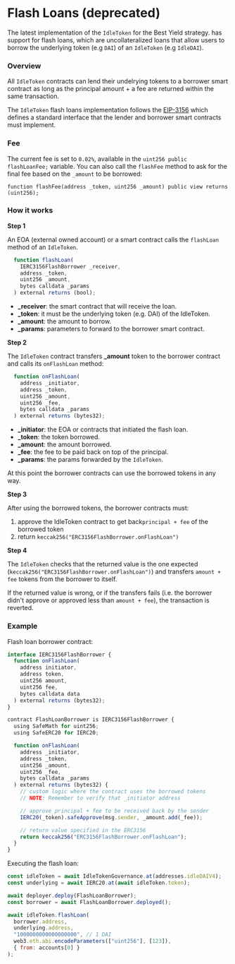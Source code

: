 # Flash Loans (deprecated)

The latest implementation of the `IdleToken` for the Best Yield strategy. has support for flash loans, which are uncollateralized loans that allow users to borrow the underlying token (e.g `DAI`) of an `IdleToken` (e.g `IdleDAI`).

### Overview

All `IdleToken` contracts can lend their undelrying tokens to a borrower smart contract as long as the principal amount + a fee are returned within the same transaction.

The `IdleToken` flash loans implementation follows the [EIP-3156](https://eips.ethereum.org/EIPS/eip-3156) which defines a standard interface that the lender and borrower smart contracts must implement.

### Fee

The current fee is set to `0.02%`, available in the `uint256 public flashLoanFee;` variable. You can also call the `flashFee` method to ask for the final fee based on the `_amount` to be borrowed:

`function flashFee(address _token, uint256 _amount) public view returns (uint256);`

### How it works

**Step 1**

An EOA (external owned account) or a smart contract calls the `flashLoan` method of an `IdleToken`.

```javascript
  function flashLoan(
    IERC3156FlashBorrower _receiver,
    address _token,
    uint256 _amount,
    bytes calldata _params
  ) external returns (bool);
```

* **\_receiver**: the smart contract that will receive the loan.
* **\_token**: it must be the underlying token (e.g. DAI) of the IdleToken.
* **\_amount**: the amount to borrow.
* **\_params**: parameters to forward to the borrower smart contract.

**Step 2**

The `IdleToken` contract transfers **\_amount** token to the borrower contract and calls its `onFlashLoan` method:

```javascript
  function onFlashLoan(
    address _initiator,
    address _token,
    uint256 _amount,
    uint256 _fee,
    bytes calldata _params
  ) external returns (bytes32);
```

* **\_initiator**: the EOA or contracts that initiated the flash loan.
* **\_token**: the token borrowed.
* **\_amount**: the amount borrowed.
* **\_fee**: the fee to be paid back on top of the principal.
* **\_params**: the params forwarded by the `IdleToken`.

At this point the borrower contracts can use the borrowed tokens in any way.

**Step 3**

After using the borrowed tokens, the borrower contracts must:

1. approve the IdleToken contract to get back`principal + fee` of the borrowed token&#x20;
2. return `keccak256("ERC3156FlashBorrower.onFlashLoan")`

**Step 4**

The `IdleToken` checks that the returned value is the one expected (`keccak256("ERC3156FlashBorrower.onFlashLoan")`) and transfers `amount + fee` tokens from the borrower to itself.

If the returned value is wrong, or if the transfers fails (i.e. the borrower didn't approve or approved less than `amount + fee`), the transaction is reverted.

### Example

Flash loan borrower contract:

```javascript
interface IERC3156FlashBorrower {
  function onFlashLoan(
    address initiator,
    address token,
    uint256 amount,
    uint256 fee,
    bytes calldata data
  ) external returns (bytes32);
}

contract FlashLoanBorrower is IERC3156FlashBorrower {
  using SafeMath for uint256;
  using SafeERC20 for IERC20;

  function onFlashLoan(
    address _initiator,
    address _token,
    uint256 _amount,
    uint256 _fee,
    bytes calldata _params
  ) external returns (bytes32) {
    // custom logic where the contract uses the borrowed tokens
    // NOTE: Remember to verify that _initiator address

    // approve principal + fee to be received back by the sender
    IERC20(_token).safeApprove(msg.sender, _amount.add(_fee));

    // return value specified in the ERC3156
    return keccak256("ERC3156FlashBorrower.onFlashLoan");
  }
}
```

Executing the flash loan:

```javascript
const idleToken = await IdleTokenGovernance.at(addresses.idleDAIV4);
const underlying = await IERC20.at(await idleToken.token);

await deployer.deploy(FlashLoanBorrower);
const borrower = await FlashLoanBorrower.deployed();

await idleToken.flashLoan(
  borrower.address,
  underlying.address,
  "1000000000000000000", // 1 DAI
  web3.eth.abi.encodeParameters(["uint256"], [123]),
  { from: accounts[0] }
);
```
